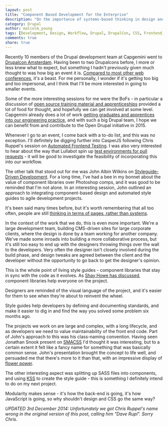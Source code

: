 ```yaml
---
layout: post
title: "Component Based Development for the Enterprise"
description: "On the importance of systems-based thinking in design and development for large projects"
category: Drupal
author: malcolm_young
tags: [Development, Design, Workflow, Drupal, DrupalCon, CSS, Frontend, Conferences]
comments: true
share: true
---
```


Recently 10 members of the Drupal development team at Capgemini went to [Drupalcon Amsterdam](https://amsterdam2014.drupal.org). Having been to two Drupalcons before, I more or less knew what to expect, but something I hadn't previously given much thought to was how big an event it is. [Compared to most other web conferences](http://www.smashingmagazine.com/2014/10/14/taking-a-closer-look-at-tech-conferences/), it's a beast. For me personally, I wonder if it's getting too big and too impersonal, and I think that I'll be more interested in going to smaller events.

Some of the more interesting sessions for me were the BoFs - in particular a discussion of [open source training material and apprenticeships](http://www.opendrupal.org/) provided a lot of food for thought, and hopefully we can get involved at some level. Capgemini already does a lot of work [getting graduates and apprentices into our engineering practice](http://www.uk.capgemini.com/blog/capgemini-news-blog/2014/02/award-success-for-our-apprenticeship-programme), and with such a big Drupal team, I hope we can benefit from and contribute to the Open Drupal initiative in 2015.

Whenever I go to an event, I come back with a to-do list, and this was no exception. I'll definitely be digging further into CasperJS following Chris Ruppel's session on [Automated Frontend Testing](https://amsterdam2014.drupal.org/session/automated-frontend-testing.html). I was also very interested to hear about the way that Lullabot spin up [test environments for pull requests](https://amsterdam2014.drupal.org/session/github-pull-request-builder-drupal.html) - it will be good to investigate the feasibility of incorporating this into our workflow.

The other talk that stood out for me was John Albin Wilkins on [Styleguide-Driven Development](https://amsterdam2014.drupal.org/session/styleguide-driven-development-new-web-development.html). For a long time, I've had a bee in my bonnet about the value of component libraries over Photoshop comps, and it was good to be reminded that I'm not alone. In an interesting session, John outlined an approach to integrating component-based design and automated style guides to agile development projects.

It's been said many times before, but it's worth remembering that all too often, people are still [thinking in terms of pages, rather than systems](http://bradfrostweb.com/blog/post/atomic-web-design/).

In the context of the work that we do, this is even more important. We're a large development team, building CMS-driven sites for large corporate clients, where the design is done by a team working for another company. We've made some inroads into building a more collaborative process, but it's still too easy to end up with the designers throwing things over the wall to the developers. Very often the designer isn't closely involved during the build phase, and design tweaks are agreed between the client and the developer without the opportunity to go back to get the designer's opinion.

This is the whole point of living style guides - component libraries that stay in sync with the code as it evolves. As [Shay Howe has discussed](https://speakerdeck.com/shayhowe/modern-style-guides-for-a-better-tomorrow), component libraries help everyone on the project.

Designers are reminded of the visual language of the project, and it's easier for them to see when they're about to reinvent the wheel.

Style guides help developers by defining and documenting standards, and make it easier to dig in and find the way you solved some problem six months ago.

The projects we work on are large and complex, with a long lifecycle, and as developers we need to value maintainability of the front end code. Part of John's approach to this was his class-naming convention. Having seen Jonathan Snook present on [SMACSS](https://smacss.com/) I'd thought it was interesting, but to a certain extent it felt like a fancy name for something that was basically common sense. John's presentation brought the concept to life well, and persuaded me that there's more to it than that, with an impressive display of [flower power](http://johnalbin.github.io/flower-power/).

The other interesting aspect was splitting up SASS files into components, and using [KSS](https://github.com/kss-node/kss-node/) to create the style guide - this is something I definitely intend to do on my next project.

Modularity makes sense - it's how the back-end is going, it's how JavaScript is going, so why shouldn't design and CSS go the same way?


*UPDATED 3rd December 2014: Unfortunately we got Chris Ruppel's name wrong in the original version of this post, calling him "Dave Rupl". Sorry Chris.*
